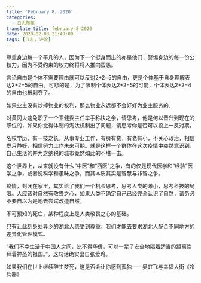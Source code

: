 ```yaml
---
title: 'February 8, 2020'
categories:
  - 日志随笔
translate_title: february-8-2020
date: 2020-02-08 21:49:00
tags: [日志, 评论]
---
```


尊重身边每一个平凡的人，因为下一个挺身而出的亦是他们；警惕身边的每一份公权力，因为不受约束的权力终将将人推向蛮愚。


言论自由是个体不需要理由就可以反对2+2=5的自由，更是个体基于自身理解表达2+2=5的自由。可悲的是，为了限制个体表达2+2=5的可能，个体表达2+2=4的自由也被剥夺了。


如果业主没有炒掉物业的权利，那么物业永远都不会好好为业主服务的。


对黄冈火速免职了一个卫健委主任举手称快之余，请思考，他是何以晋升到现在的职位的，如果你觉得体制的淘汰机制出了问题，请思考你是否可以投上一反对票。



名校学历，有一技之长，从事专业工作，有房有贷，有老有小，不关心政治，相信岁月静好，相信努力工作未来可期。就是这样一个群体在这次疫情中突然意识到，自己生活的并为之纳税的城市竟然如此的不堪一击。



这个世界上，从来就没有什么“中医”和“西医”之争，有的仅是现代医学和“经验”医学之争，或者说科学和愚昧之争，而其本质其实是智慧与非智之争。

疫情，封闭在家里，其实给了我们一个机会思考，思考人类的渺小，思考科技的局限。人应该对自然有敬畏之心，如果人类不确定自己已经完全认识了自然，请务必不要自以为是地去尝试改造自然。

不可预知的死亡，某种程度上是人类敬畏之心的基础。



只有让此刻身处异乡的湖北人感受到尊重，我们才能去要求湖北人配合不同地方的差异化管理模式。

”我们不幸生活于中国人之间，比不得华侨，可以一辈子安全地隔着适当的距离崇拜着神圣的祖国。”，这句话确实出自张爱玲。

如果我们在世上继续醉生梦死，这是否会让你感到孤独——吴虹飞与幸福大街《冷兵器》